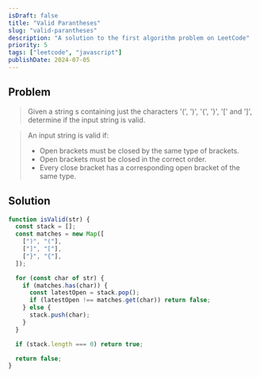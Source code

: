```yaml
---
isDraft: false
title: "Valid Parantheses"
slug: "valid-parantheses"
description: "A solution to the first algorithm problem on LeetCode"
priority: 5
tags: ["leetcode", "javascript"]
publishDate: 2024-07-05
---
```


## Problem

> Given a string s containing just the characters '(', ')', '{', '}', '[' and ']', determine if the input string is valid.

> An input string is valid if:
>
> - Open brackets must be closed by the same type of brackets.
> - Open brackets must be closed in the correct order.
> - Every close bracket has a corresponding open bracket of the same type.

## Solution

```js
function isValid(str) {
  const stack = [];
  const matches = new Map([
    [")", "("],
    ["]", "["],
    ["}", "{"],
  ]);

  for (const char of str) {
    if (matches.has(char)) {
      const latestOpen = stack.pop();
      if (latestOpen !== matches.get(char)) return false;
    } else {
      stack.push(char);
    }
  }

  if (stack.length === 0) return true;

  return false;
}
```
